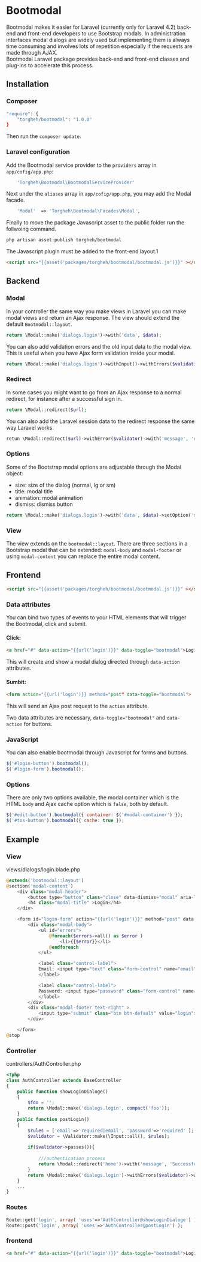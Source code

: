 # Bootmodal

Bootmodal makes it easier for Laravel (currently only for Laravel 4.2) back-end and front-end developers to use Bootstrap modals. 
In administration interfaces modal dialogs are widely used but implementing them is always 
time consuming and involves lots of repetition especially if the requests are made through AJAX.   
Bootmodal Laravel package provides back-end and front-end classes and plug-ins to accelerate this process.

## Installation

### Composer
```sh
"require": {
    "torgheh/bootmodal": "1.0.0"
}
```
Then run the `composer update`.
### Laravel configuration

Add the Bootmodal service provider to the `providers` array in `app/cofig/app.php`:
```php
	'Torgheh\Bootmodal\BootmodalServiceProvider'
```

Next under the `aliases` array in  `app/cofig/app.php`, you may add the Modal facade.
```php
	'Modal'  => 'Torgheh\Bootmodal\Facades\Modal',

```
Finally to move the package Javascript asset to the public folder run the follwoing command.

```sh
php artisan asset:publish torgheh/bootmodal
```
The Javascript plugin must be added to the front-end layout.1
```html
<script src="{{asset('packages/torgheh/bootmodal/bootmodal.js')}}" ></script>
```
## Backend
### Modal
In your controller the same way you make views in Laravel you can make modal views and return an Ajax response. 
The view should extend the default `Bootmodal::layout`.

```php
return \Modal::make('dialogs.login')->with('data', $data);
```
You can also add validation errors and the old input data to the modal view. This is
useful when you have Ajax form validation inside your modal.

```php
return \Modal::make('dialogs.login')->withInput()->withErrors($validation);
```

### Redirect

In some cases you might want to go from an Ajax response to a normal redirect, for instance after a successful sign in. 
```php
return \Modal::redirect($url);
```
You can also add the Laravel session data to the redirect response the same way Laravel works.
```php
retun \Modal::redirect($url)->withError($validator)->with('message', 'error');
```

### Options
Some of the Bootstrap modal options are adjustable through the Modal object:
- size:	size of the dialog (normal, lg or sm)
- title: modal title
- animation: modal animation
- dismiss: dismiss button

```php
return \Modal::make('dialogs.login')->with('data', $data)->setOption('size', 'sm')->setOption('title', 'Login');
```

### View

The view extends on the `bootmodal::layout`. There are three sections in a Bootstrap modal that can be extended:
`modal-body` and `modal-footer` or using `modal-content` you can replace the entire modal content.

## Frontend

```html
<script src="{{asset('packages/torgheh/bootmodal/bootmodal.js')}}" ></script>
```

### Data attributes

You can bind two types of events to your HTML elements that will trigger the Bootmodal, click and submit.

#### Click:
```html
<a href="#" data-action="{{url('login')}}" data-toggle="bootmodal">Login</a>
```
This will create and show a modal dialog directed through `data-action` attributes.

#### Sumbit:

```html
<form action="{{url('login')}} method="post" data-toggle="bootmodal">
```
This will send an Ajax post request to the `action` attribute.

Two data attributes are necessary, `data-toggle="bootmodal"` and `data-action` for buttons.

### JavaScript

You can also enable bootmodal through Javascript for forms and buttons.
```js
$('#login-button').bootmodal();
$('#login-form').bootmodal();
```

### Options

There are only two options available, the modal container which is the HTML `body` and Ajax cache option which is `false`, both by default.

```js
$('#edit-button').bootmodal({ container: $('#modal-container') });
$('#tos-button').bootmodal({ cache: true });
```

## Example

### View
views/dialogs/login.blade.php
```php
@extends('bootmodal::layout')
@section('modal-content')
	<div class="modal-header">
		<button type="button" class="close" data-dismiss="modal" aria-label="Close"><span aria-hidden="true">&times;</span></button>
		<h4 class="modal-title" >Login</h4>
	</div>

	<form id="login-form" action="{{url('login')}}" method="post" data-toggle="bootmodal">
		<div class="modal-body">
			<ul id="errors">
				@foreach($errors->all() as $error )
					<li>{{$error}}</li>
				@endforeach
			</ul>

			<label class="control-label">
			Email: <input type="text" class="form-control" name="email" value="{{\Input::old('email')}}">
			</label>

			<label class="control-label">
			Password: <input type="password" class="form-control" name="password">
			</label>
		</div>
		<div class="modal-footer text-right" >
			<input type="submit" class="btn btn-default" value="login">
		</div>

	</form>
@stop
```

### Controller
controllers/AuthController.php

```php
<?php
class AuthController extends BaseController
{
	public function showLoginDialoge()
	{
		$foo = '';
		return \Modal::make('dialogs.login', compact('foo'));
	}
	public function postLogin()
	{
		$rules = ['email'=>'required|email', 'password'=>'required' ];
		$validator = \Validator::make(\Input::all(), $rules);
		
		if($validator->passes()){
		
			///authentication process
			return \Modal::redirect('home')->with('message', 'Successful login');
		}
		return \Modal::make('dialogs.login')->withErrors($validator)->withInput();
	}
	...
}
```		
### Routes
```php
Route::get('login', array( 'uses'=>'AuthController@showLoginDialoge') );
Route::post('login', array( 'uses'=>'AuthController@postLogin') );
```

### frontend

```html
<a href="#" data-action="{{url('login')}}" data-toggle="bootmodal">Login</a>
```


